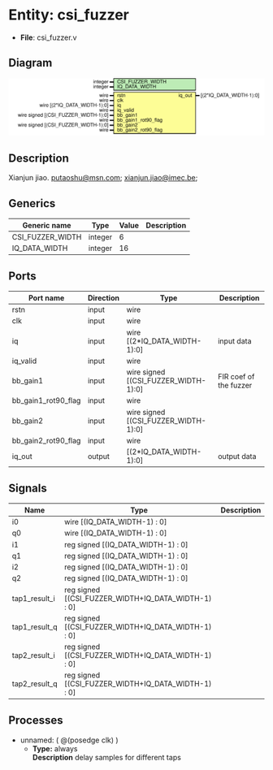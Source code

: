 # Entity: csi_fuzzer

- **File**: csi_fuzzer.v
## Diagram

![Diagram](csi_fuzzer.svg "Diagram")
## Description

 Xianjun jiao. putaoshu@msn.com; xianjun.jiao@imec.be;

## Generics

| Generic name     | Type    | Value | Description |
| ---------------- | ------- | ----- | ----------- |
| CSI_FUZZER_WIDTH | integer | 6     |             |
| IQ_DATA_WIDTH    | integer | 16    |             |
## Ports

| Port name           | Direction | Type                                 | Description             |
| ------------------- | --------- | ------------------------------------ | ----------------------- |
| rstn                | input     | wire                                 |                         |
| clk                 | input     | wire                                 |                         |
| iq                  | input     | wire [(2*IQ_DATA_WIDTH-1):0]         |  input data             |
| iq_valid            | input     | wire                                 |                         |
| bb_gain1            | input     | wire signed [(CSI_FUZZER_WIDTH-1):0] |  FIR coef of the fuzzer |
| bb_gain1_rot90_flag | input     | wire                                 |                         |
| bb_gain2            | input     | wire signed [(CSI_FUZZER_WIDTH-1):0] |                         |
| bb_gain2_rot90_flag | input     | wire                                 |                         |
| iq_out              | output    | [(2*IQ_DATA_WIDTH-1):0]              |  output data            |
## Signals

| Name          | Type                                                | Description |
| ------------- | --------------------------------------------------- | ----------- |
| i0            | wire [(IQ_DATA_WIDTH-1) : 0]                        |             |
| q0            | wire [(IQ_DATA_WIDTH-1) : 0]                        |             |
| i1            | reg  signed [(IQ_DATA_WIDTH-1) : 0]                 |             |
| q1            | reg  signed [(IQ_DATA_WIDTH-1) : 0]                 |             |
| i2            | reg  signed [(IQ_DATA_WIDTH-1) : 0]                 |             |
| q2            | reg  signed [(IQ_DATA_WIDTH-1) : 0]                 |             |
| tap1_result_i | reg signed [(CSI_FUZZER_WIDTH+IQ_DATA_WIDTH-1) : 0] |             |
| tap1_result_q | reg signed [(CSI_FUZZER_WIDTH+IQ_DATA_WIDTH-1) : 0] |             |
| tap2_result_i | reg signed [(CSI_FUZZER_WIDTH+IQ_DATA_WIDTH-1) : 0] |             |
| tap2_result_q | reg signed [(CSI_FUZZER_WIDTH+IQ_DATA_WIDTH-1) : 0] |             |
## Processes
- unnamed: ( @(posedge clk) )
  - **Type:** always
</br>**Description**
 delay samples for different taps 
